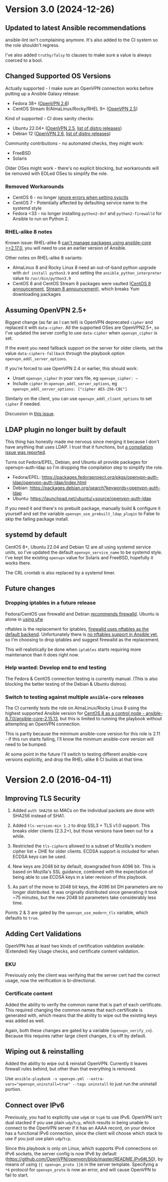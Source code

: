 # Version 3.0 (2024-12-26)

## Updated to latest Ansible recommendations

ansible-lint isn't complaining anymore. It's also added to the CI system so the role shouldn't regress.

I've also added `truthy/falsy` to clauses to make sure a value is always coerced to a bool.

## Changed Supported OS Versions

Actually supported - I make sure an OpenVPN connection works before putting up a Ansible Galaxy release:

* Fedora 38+ ([OpenVPN 2.6](https://packages.fedoraproject.org/pkgs/openvpn/openvpn/))
* CentOS Stream 9/AlmaLinux/Rocky/RHEL 9+ ([OpenVPN 2.5](https://packages.fedoraproject.org/pkgs/openvpn/openvpn/))

Kind of supported - CI does sanity checks:

* Ubuntu 22.04+ ([OpenVPN 2.5](https://launchpad.net/ubuntu/+source/openvpn), [list of distro releases](https://wiki.ubuntu.com/Releases))
* Debian 12 ([OpenVPN 2.6](https://packages.debian.org/search?keywords=openvpn), [list of distro releases](https://www.debian.org/releases/))

Community contributions - no automated checks, they might work:

* FreeBSD
* Solaris

Older OSes might work - there's no explicit blocking, but workarounds will be removed with EOLed OSes to simplify the role.

### Removed Workarounds

* CentOS 6 - no longer [ignore errors when setting sysctls](http://serverfault.com/questions/477718/sysctl-p-etc-sysctl-conf-returns-error)
* CentOS 7 - Potentially affected by defaulting service name to the systemd style
* Fedora <33 - no longer installing `python2-dnf` and `python2-firewalld` for Ansible to run on Python 2.

### RHEL-alike 8 notes

Known issue: RHEL-alike 8 [can't manage packages using ansible-core >=2.17.0](https://github.com/ansible/ansible/issues/82068#issuecomment-2123567229), you will need to use an earlier version of Ansible.

Other notes on RHEL-alike 8 variants:

* AlmaLinux 8 and Rocky Linux 8 need an out-of-band python upgrade with `dnf install python3.9` and setting the `ansible_python_interpreter` value to `/usr/bin/python3.9`
* CentOS 8 and CentOS Stream 8 packages were vaulted ([CentOS 8 announcement](https://www.centos.org/centos-linux-eol/), [Stream 8 announcement](https://blog.centos.org/2023/04/end-dates-are-coming-for-centos-stream-8-and-centos-linux-7/)), which breaks Yum downloading packages

## Assuming OpenVPN 2.5+

Biggest change (as far as I can tell) is OpenVPN deprecated `cipher` and replaced it with `data-cipher`. All the supported OSes are OpenVPN2.5+, so I've updated the server config to use `data-cipher` when `openvpn_cipher` is set.

If the event you need fallback support on the server for older clients, set the value `data-ciphers-fallback` through the playbook option `openvpn_addl_server_options`.

If you're forced to use OpenVPN 2.4 or earlier, this should work:

* Unset `openvpn_cipher` in your vars file, eg `openvpn_cipher: ~`
* Include `cipher` in `openvpn_addl_server_options`, eg `openvpn_addl_server_options: ["cipher AES-256-CBC"]`

Similarly on the client, you can use `openvpn_addl_client_options` to set `cipher` if needed.

Discussion in [this issue](https://github.com/kyl191/ansible-role-openvpn/issues/196).

## LDAP plugin no longer built by default

This thing has honestly made me nervous since merging it because I don't have anything that uses LDAP. I trust that it functions, but [a compliation issue was reported](https://github.com/kyl191/ansible-role-openvpn/issues/174).

Turns out Fedora/EPEL, Debian, and Ubuntu all provide packages for openvpn-auth-ldap so I'm dropping the compilation step to simplify the role.

* Fedora/EPEL: <https://packages.fedoraproject.org/pkgs/openvpn-auth-ldap/openvpn-auth-ldap/index.html>
* Debian: <https://packages.debian.org/search?keywords=openvpn-auth-ldap>
* Ubuntu: <https://launchpad.net/ubuntu/+source/openvpn-auth-ldap>

If you need it and there's no prebuilt package, manually build & configure it yourself and set the variable `openvpn_use_prebuilt_ldap_plugin` to False to skip the failing package install.

## systemd by default

CentOS 8+, Ubuntu 22.04 and Debian 12 are all using systemd service units, so I've updated the default `openvpn_service_name` to be systemd style. I've kept the existing `openvpn` value for Solaris and FreeBSD, hopefully it works there.

The CRL crontab is also replaced by a systemd timer.

## Future changes

### Dropping iptables in a future release

Fedora/CentOS use firewalld and Debian [recommends firewalld](https://wiki.debian.org/nftables#Use_firewalld). Ubuntu is alone in [using ufw](https://documentation.ubuntu.com/server/how-to/security/firewalls/)

nftables is the replacement for iptables, [firewalld uses nftables as the default backend](https://firewalld.org/2018/07/nftables-backend). Unfortunately there is [no nftables support in Ansible yet](https://forum.ansible.com/t/is-there-an-official-or-defacto-nftables-module-or-collection/7023), so I'm choosing to drop iptables and suggest firewalld as the replacement.

This will realistically be done when `iptables` starts requiring more maintenance than it does right now.

### Help wanted: Develop end to end testing

The Fedora & CentOS connection testing is currently manual. (This is also blocking the better testing of the Debian & Ubuntu distros).

### Switch to testing against multiple `ansible-core` releases

The CI currently tests the role on AlmaLinux/Rocky Linux 8 using the highest supported Ansible version for [CentOS 8 as a control node - ansible-8.7.0/ansible-core-2.15.13](https://docs.ansible.com/ansible/latest/reference_appendices/release_and_maintenance.html#ansible-core-support-matrix), but this is limited to running the playbook without attempting an OpenVPN connection.

This is partly because the minimum ansible-core version for this role is 2.11 - if this run starts failing, I'll know the minimum ansible-core version will need to be bumped.

At some point in the future I'll switch to testing different ansible-core versions explicitly, and drop the RHEL-alike 8 CI builds at that time.

# Version 2.0 (2016-04-11)

## Improving TLS Security

1. Added `auth SHA256` so MACs on the individual packets are done with SHA256 instead of SHA1.

2. Added `tls-version-min 1.2` to drop SSL3 + TLS v1.0 support. This breaks older clients (2.3.2+), but those versions have been out for a while.

3. Restricted the `tls-cipher`s allowed to a subset of Mozilla's modern cipher list + DHE for older clients. ECDSA support is included for when ECDSA keys can be used.

4. New keys are 2048 bit by default, downgraded from 4096 bit. This is based on Mozilla's SSL guidance, combined with the expectation of being able to use ECDSA keys in a later revision of this playbook.

5. As part of the move to 2048 bit keys, the 4096 bit DH parameters are no longer distributed. It was originally distributed since generating it took ~75 minutes, but the new 2048 bit parameters take considerably less time.

Points 2 & 3 are gated by the `openvpn_use_modern_tls` variable, which defaults to `true`.

## Adding Cert Validations

OpenVPN has at least two kinds of certification validation available: (Extended) Key Usage checks, and certificate content validation.

### EKU

Previously only the client was verifying that the server cert had the correct usage, now the verification is bi-directional.

### Certificate content

Added the ability to verify the common name that is part of each certificate. This required changing the common names that each certificate is generated with, which means that the ability to wipe out the existing keys was added as well.

Again, both these changes are gated by a variable (`openvpn_verify_cn`). Because this requires rather large client changes, it is off by default.

## Wiping out & reinstalling

Added the ability to wipe out & reinstall OpenVPN. Currently it leaves firewall rules behind, but other than that everything is removed.

Use `ansible-playbook -v openvpn.yml --extra-vars="openvpn_uninstall=true" --tags uninstall` to just run the uninstall portion.

## Connect over IPv6

Previously, you had to explicitly use `udp6` or `tcp6` to use IPv6. OpenVPN isn't dual stacked if you use plain `udp`/`tcp`, which results in being unable to connect to the OpenVPN server if it has an AAAA record, on your device has a functional IPv6 connection, since the client will choose which stack to use if you just use plain `udp`/`tcp`.

Since this playbook is only on Linux, which supports IPv4 connections on IPv6 sockets, the server config is now IPv6 by default (<https://github.com/OpenVPN/openvpn/blob/master/README.IPv6#L50>), by means of using `{{ openvpn_proto }}6` in the server template. Specifying a `*6` protocol for `openvpn_proto` is now an error, and will cause OpenVPN to fail to start.
